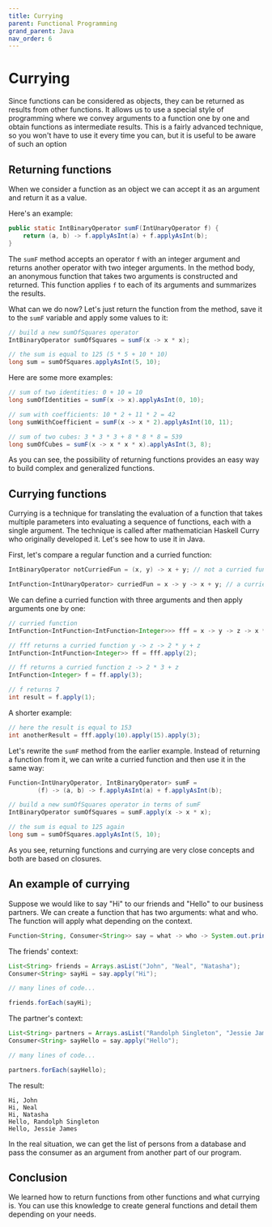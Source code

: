 ```yaml
---
title: Currying
parent: Functional Programming
grand_parent: Java
nav_order: 6
---
```


# Currying

Since functions can be considered as objects, they can be returned as results from other functions. It allows us to use a special style of programming where we convey arguments to a function one by one and obtain functions as intermediate results. This is a fairly advanced technique, so you won't have to use it every time you can, but it is useful to be aware of such an option

## Returning functions

When we consider a function as an object we can accept it as an argument and return it as a value.

Here's an example:

```java
public static IntBinaryOperator sumF(IntUnaryOperator f) {
    return (a, b) -> f.applyAsInt(a) + f.applyAsInt(b);
} 
```

The `sumF` method accepts an operator `f` with an integer argument and returns another operator with two integer arguments. In the method body, an anonymous function that takes two arguments is constructed and returned. This function applies `f` to each of its arguments and summarizes the results.

What can we do now? Let's just return the function from the method, save it to the `sumF` variable and apply some values to it:

```java
// build a new sumOfSquares operator
IntBinaryOperator sumOfSquares = sumF(x -> x * x);

// the sum is equal to 125 (5 * 5 + 10 * 10)
long sum = sumOfSquares.applyAsInt(5, 10);
```

Here are some more examples:

```java
// sum of two identities: 0 + 10 = 10
long sumOfIdentities = sumF(x -> x).applyAsInt(0, 10);

// sum with coefficients: 10 * 2 + 11 * 2 = 42
long sumWithCoefficient = sumF(x -> x * 2).applyAsInt(10, 11);

// sum of two cubes: 3 * 3 * 3 + 8 * 8 * 8 = 539
long sumOfCubes = sumF(x -> x * x * x).applyAsInt(3, 8);
```

As you can see, the possibility of returning functions provides an easy way to build complex and generalized functions.

## Currying functions

Currying is a technique for translating the evaluation of a function that takes multiple parameters into evaluating a sequence of functions, each with a single argument. The technique is called after mathematician Haskell Curry who originally developed it. Let's see how to use it in Java.

First, let's compare a regular function and a curried function:

```java
IntBinaryOperator notCurriedFun = (x, y) -> x + y; // not a curried function

IntFunction<IntUnaryOperator> curriedFun = x -> y -> x + y; // a curried function
```

We can define a curried function with three arguments and then apply arguments one by one:

```java
// curried function
IntFunction<IntFunction<IntFunction<Integer>>> fff = x -> y -> z -> x * y + z;

// fff returns a curried function y -> z -> 2 * y + z
IntFunction<IntFunction<Integer>> ff = fff.apply(2);

// ff returns a curried function z -> 2 * 3 + z
IntFunction<Integer> f = ff.apply(3);

// f returns 7
int result = f.apply(1);
```

A shorter example:

```java
// here the result is equal to 153
int anotherResult = fff.apply(10).apply(15).apply(3);
```

Let's rewrite the `sumF` method from the earlier example. Instead of returning a function from it, we can write a curried function and then use it in the same way:

```java
Function<IntUnaryOperator, IntBinaryOperator> sumF = 
        (f) -> (a, b) -> f.applyAsInt(a) + f.applyAsInt(b);

// build a new sumOfSquares operator in terms of sumF
IntBinaryOperator sumOfSquares = sumF.apply(x -> x * x);

// the sum is equal to 125 again
long sum = sumOfSquares.applyAsInt(5, 10);
```

As you see, returning functions and currying are very close concepts and both are based on closures.

## An example of currying

Suppose we would like to say "Hi" to our friends and "Hello" to our business partners. We can create a function that has two arguments: what and who. The function will apply what depending on the context.

```java
Function<String, Consumer<String>> say = what -> who -> System.out.println(what + ", " + who);
```

The friends' context:

```java
List<String> friends = Arrays.asList("John", "Neal", "Natasha");
Consumer<String> sayHi = say.apply("Hi");

// many lines of code...

friends.forEach(sayHi);
```

The partner's context:

```java
List<String> partners = Arrays.asList("Randolph Singleton", "Jessie James");
Consumer<String> sayHello = say.apply("Hello");

// many lines of code...

partners.forEach(sayHello);
```

The result:

```
Hi, John
Hi, Neal
Hi, Natasha
Hello, Randolph Singleton
Hello, Jessie James
```

In the real situation, we can get the list of persons from a database and pass the consumer as an argument from another part of our program.

## Conclusion

We learned how to return functions from other functions and what currying is. You can use this knowledge to create general functions and detail them depending on your needs.